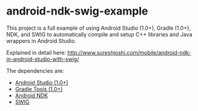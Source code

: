 # android-ndk-swig-example
This project is a full example of using Android Studio (1.0+), Gradle (1.0+), NDK, and SWIG to automatically compile and setup C++ libraries and Java wrappers in Android Studio.

Explained in detail here: http://www.sureshjoshi.com/mobile/android-ndk-in-android-studio-with-swig/

The dependencies are:

* [Android Studio (1.0+)](https://developer.android.com/tools/studio/index.html)
* [Gradle Tools (1.0+)](https://developer.android.com/tools/studio/index.html#build-system)
* [Android NDK](https://developer.android.com/tools/sdk/ndk/index.html)
* [SWIG](http://www.swig.org/)
